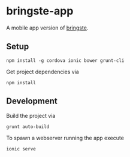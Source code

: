 # bringste-app

A mobile app version of [bringste](https://github.com/bringste).


## Setup

```
npm install -g cordova ionic bower grunt-cli
```

Get project dependencies via

```
npm install
```


## Development

Build the project via

```
grunt auto-build
```

To spawn a webserver running the app execute

```
ionic serve
```

